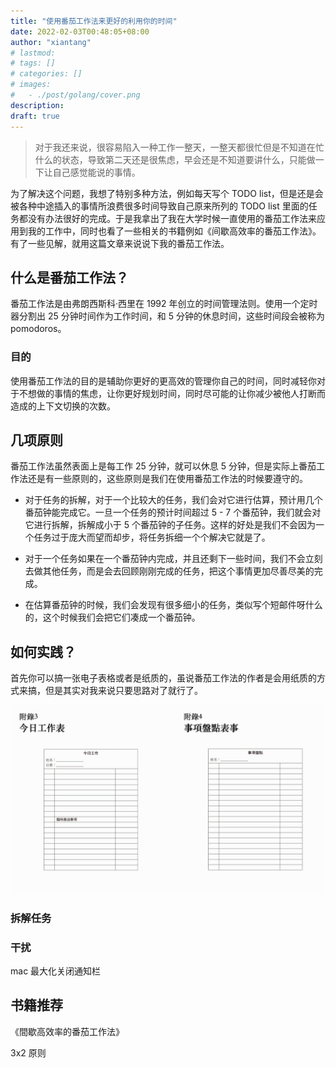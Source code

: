 ```yaml
---
title: "使用番茄工作法来更好的利用你的时间"
date: 2022-02-03T00:48:05+08:00
author: "xiantang"
# lastmod: 
# tags: []
# categories: []
# images:
#   - ./post/golang/cover.png
description:
draft: true
---
```



<!-- 
* 总是会先写一句话，同步背景和上下文
* 评论式写作引用一些大牛说的话
* 多一些有趣的跳转链接
* 在文章末尾推荐一些有趣的链接
* 先写提纲，再写内容 -->

> 对于我还来说，很容易陷入一种工作一整天，一整天都很忙但是不知道在忙什么的状态，导致第二天还是很焦虑，早会还是不知道要讲什么，只能做一下让自己感觉能说的事情。

<!-- 如果你为一个任务设置了一个番茄钟，但是提早完成了，比方说你为一本书的某个章节记笔记，但你提早完成了 - 你不应该立即进入到下一个任务，或者提早结束这个番茄钟。
如果你这么做了，你便还是在于时间抗争，并且幻想着某天能够完全掌控它。
取而代之地，使用剩下的时间去回顾你的工作，试着让你那迫不及待去做下一个任务的焦虑心情平复下来。 -->

为了解决这个问题，我想了特别多种方法，例如每天写个 TODO list，但是还是会被各种中途插入的事情所浪费很多时间导致自己原来所列的 TODO list 里面的任务都没有办法很好的完成。于是我拿出了我在大学时候一直使用的番茄工作法来应用到我的工作中，同时也看了一些相关的书籍例如《间歇高效率的番茄工作法》。有了一些见解，就用这篇文章来说说下我的番茄工作法。

## 什么是番茄工作法？

番茄工作法是由弗朗西斯科·西里在 1992 年创立的时间管理法则。使用一个定时器分割出 25 分钟时间作为工作时间，和 5 分钟的休息时间，这些时间段会被称为 pomodoros。

### 目的

使用番茄工作法的目的是辅助你更好的更高效的管理你自己的时间，同时减轻你对于不想做的事情的焦虑，让你更好规划时间，同时尽可能的让你减少被他人打断而造成的上下文切换的次数。

## 几项原则

番茄工作法虽然表面上是每工作 25 分钟，就可以休息 5 分钟，但是实际上番茄工作法还是有一些原则的，这些原则是我们在使用番茄工作法的时候要遵守的。

* 对于任务的拆解，对于一个比较大的任务，我们会对它进行估算，预计用几个番茄钟能完成它。一旦一个任务的预计时间超过 5 - 7 个番茄钟，我们就会对它进行拆解，拆解成小于 5 个番茄钟的子任务。这样的好处是我们不会因为一个任务过于庞大而望而却步，将任务拆细一个个解决它就是了。

* 对于一个任务如果在一个番茄钟内完成，并且还剩下一些时间，我们不会立刻去做其他任务，而是会去回顾刚刚完成的任务，把这个事情更加尽善尽美的完成。

* 在估算番茄钟的时候，我们会发现有很多细小的任务，类似写个短邮件呀什么的，这个时候我们会把它们凑成一个番茄钟。

## 如何实践？

首先你可以搞一张电子表格或者是纸质的，虽说番茄工作法的作者是会用纸质的方式来搞，但是其实对我来说只要思路对了就行了。

![今日工作表](2022-02-06-15-14-10.png)

### 拆解任务

### 干扰

mac 最大化关闭通知栏

## 书籍推荐

《間歇高效率的番茄工作法》

3x2 原则
